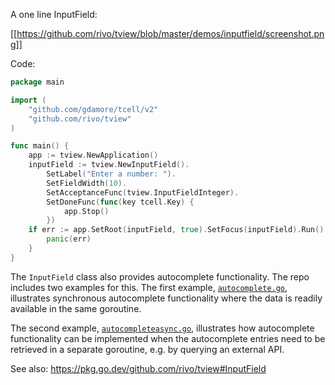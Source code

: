 A one line InputField:

[[https://github.com/rivo/tview/blob/master/demos/inputfield/screenshot.png]]

Code:

```go
package main

import (
	"github.com/gdamore/tcell/v2"
	"github.com/rivo/tview"
)

func main() {
	app := tview.NewApplication()
	inputField := tview.NewInputField().
		SetLabel("Enter a number: ").
		SetFieldWidth(10).
		SetAcceptanceFunc(tview.InputFieldInteger).
		SetDoneFunc(func(key tcell.Key) {
			app.Stop()
		})
	if err := app.SetRoot(inputField, true).SetFocus(inputField).Run(); err != nil {
		panic(err)
	}
}
```

The `InputField` class also provides autocomplete functionality. The repo includes two examples for this. The first example, [`autocomplete.go`](https://github.com/rivo/tview/blob/master/demos/inputfield/autocomplete/main.go), illustrates synchronous autocomplete functionality where the data is readily available in the same goroutine.

The second example, [`autocompleteasync.go`](https://github.com/rivo/tview/blob/master/demos/inputfield/autocompleteasync/main.go), illustrates how autocomplete functionality can be implemented when the autocomplete entries need to be retrieved in a separate goroutine, e.g. by querying an external API.

See also: https://pkg.go.dev/github.com/rivo/tview#InputField